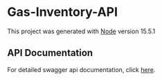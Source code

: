 # Gas-Inventory-API

This project was generated with [Node](https://github.com/nodejs/node) version 15.5.1

## API Documentation

For detailed swagger api documentation, click [here](https://gas-inventory-api.herokuapp.com/api-docs/).
